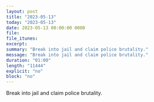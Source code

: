 ```yaml
---
layout: post
title: "2023-05-13"
today: "2023-05-13"
date: 2023-05-13 00:00:00 0000
file:
file_itunes:
excerpt:
summary: "Break into jail and claim police brutality."
message: "Break into jail and claim police brutality."
duration: "01:00"
length: "11444"
explicit: "no"
block: "no"
---
```

Break into jail and claim police brutality.

